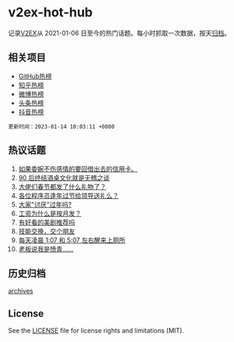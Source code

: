 # v2ex-hot-hub

 记录[V2EX](https://www.v2ex.com/)从 2021-01-06 日至今的热门话题。每小时抓取一次数据，按天[归档](archives)。
 
 ## 相关项目

- [GitHub热榜](https://github.com/snaildev/github-hot-hub)
- [知乎热榜](https://github.com/snaildev/zhihu-hot-hub)
- [微博热榜](https://github.com/snaildev/weibo-hot-hub)
- [头条热榜](https://github.com/snaildev/toutiao-hot-hub)
- [抖音热榜](https://github.com/snaildev/douyin-hot-hub)


 `更新时间：2023-01-14 10:03:11 +0800`

## 热议话题

1. [如果委婉不伤感情的要回借出去的信用卡。](https://www.v2ex.com/t/908644)
1. [90 后终结酒桌文化就是无稽之谈](https://www.v2ex.com/t/908634)
1. [大佬们春节都发了什么礼物了？](https://www.v2ex.com/t/908672)
1. [各位程序员逢年过节给领导送礼么？](https://www.v2ex.com/t/908629)
1. [大家"讨厌"过年吗?](https://www.v2ex.com/t/908695)
1. [工资为什么是按月发？](https://www.v2ex.com/t/908658)
1. [有好看的美剧推荐吗](https://www.v2ex.com/t/908716)
1. [技能交换，交个朋友](https://www.v2ex.com/t/908641)
1. [每天凌晨 1:07 和 5:07 左右醒来上厕所](https://www.v2ex.com/t/908649)
1. [老板说我是愤青……](https://www.v2ex.com/t/908660)

## 历史归档

[archives](archives)

## License

See the [LICENSE](LICENSE) file for license rights and limitations (MIT).
